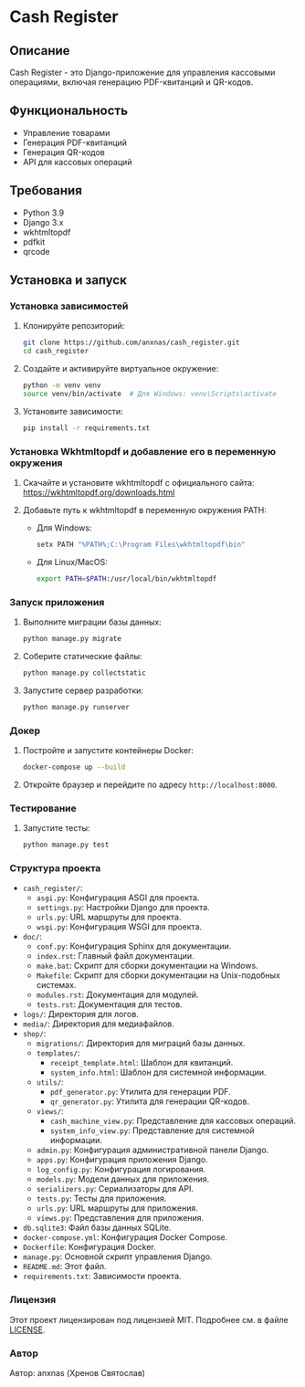# Cash Register

## Описание
Cash Register - это Django-приложение для управления кассовыми операциями, включая генерацию PDF-квитанций и QR-кодов.

## Функциональность
- Управление товарами
- Генерация PDF-квитанций
- Генерация QR-кодов
- API для кассовых операций

## Требования
- Python 3.9
- Django 3.x
- wkhtmltopdf
- pdfkit
- qrcode

## Установка и запуск

### Установка зависимостей
1. Клонируйте репозиторий:
   ```bash
   git clone https://github.com/anxnas/cash_register.git
   cd cash_register
   ```

2. Создайте и активируйте виртуальное окружение:
   ```bash
   python -m venv venv
   source venv/bin/activate  # Для Windows: venv\Scripts\activate
   ```

3. Установите зависимости:
   ```bash
   pip install -r requirements.txt
   ```

### Установка Wkhtmltopdf и добавление его в переменную окружения
1. Скачайте и установите wkhtmltopdf с официального сайта: https://wkhtmltopdf.org/downloads.html

2. Добавьте путь к wkhtmltopdf в переменную окружения PATH:
   - Для Windows:
     ```bash
     setx PATH "%PATH%;C:\Program Files\wkhtmltopdf\bin"
     ```
   - Для Linux/MacOS:
     ```bash
     export PATH=$PATH:/usr/local/bin/wkhtmltopdf
     ```

### Запуск приложения
1. Выполните миграции базы данных:
   ```bash
   python manage.py migrate
   ```

2. Соберите статические файлы:
   ```bash
   python manage.py collectstatic
   ```

3. Запустите сервер разработки:
   ```bash
   python manage.py runserver
   ```

### Докер
1. Постройте и запустите контейнеры Docker:
   ```bash
   docker-compose up --build
   ```

2. Откройте браузер и перейдите по адресу `http://localhost:8000`.

### Тестирование
1. Запустите тесты:
   ```bash
   python manage.py test
   ```

### Структура проекта

- `cash_register/`:
  - `asgi.py`: Конфигурация ASGI для проекта.
  - `settings.py`: Настройки Django для проекта.
  - `urls.py`: URL маршруты для проекта.
  - `wsgi.py`: Конфигурация WSGI для проекта.
- `doc/`:
  - `conf.py`: Конфигурация Sphinx для документации.
  - `index.rst`: Главный файл документации.
  - `make.bat`: Скрипт для сборки документации на Windows.
  - `Makefile`: Скрипт для сборки документации на Unix-подобных системах.
  - `modules.rst`: Документация для модулей.
  - `tests.rst`: Документация для тестов.
- `logs/`: Директория для логов.
- `media/`: Директория для медиафайлов.
- `shop/`:
  - `migrations/`: Директория для миграций базы данных.
  - `templates/`:
    - `receipt_template.html`: Шаблон для квитанций.
    - `system_info.html`: Шаблон для системной информации.
  - `utils/`:
    - `pdf_generator.py`: Утилита для генерации PDF.
    - `qr_generator.py`: Утилита для генерации QR-кодов.
  - `views/`:
    - `cash_machine_view.py`: Представление для кассовых операций.
    - `system_info_view.py`: Представление для системной информации.
  - `admin.py`: Конфигурация административной панели Django.
  - `apps.py`: Конфигурация приложения Django.
  - `log_config.py`: Конфигурация логирования.
  - `models.py`: Модели данных для приложения.
  - `serializers.py`: Сериализаторы для API.
  - `tests.py`: Тесты для приложения.
  - `urls.py`: URL маршруты для приложения.
  - `views.py`: Представления для приложения.
- `db.sqlite3`: Файл базы данных SQLite.
- `docker-compose.yml`: Конфигурация Docker Compose.
- `Dockerfile`: Конфигурация Docker.
- `manage.py`: Основной скрипт управления Django.
- `README.md`: Этот файл.
- `requirements.txt`: Зависимости проекта.

### Лицензия
Этот проект лицензирован под лицензией MIT. Подробнее см. в файле [LICENSE](LICENSE).

### Автор
Автор: anxnas (Хренов Святослав)